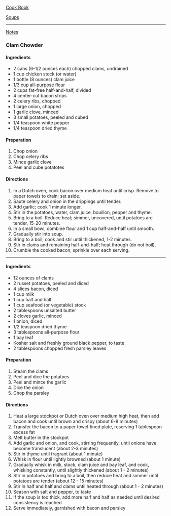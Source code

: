 [Cook Book](https://github.com/vmsmith/CookBook/blob/master/README.md)  

[Soups](https://github.com/vmsmith/CookBook/blob/master/soups.md)  

-----  

[Notes](https://github.com/vmsmith/CookBook/blob/master/notes.md)  

### Clam Chowder  

#### Ingredients    
* 2 cans (6-1/2 ounces each) chopped clams, undrained   
* 1 cup chicken stock (or water)     
* 1 bottle (8 ounces) clam juice   
* 1/3 cup all-purpose flour   
* 2 cups fat-free half-and-half, divided   
* 4 center-cut bacon strips   
* 2 celery ribs, chopped   
* 1 large onion, chopped   
* 1 garlic clove, minced   
* 3 small potatoes, peeled and cubed   
* 1/4 teaspoon white pepper   
* 1/4 teaspoon dried thyme   

#### Preparation   
1. Chop onion   
2. Chop celery ribs  
3. Mince garlic clove   
4. Peel and cube potatotes  

#### Directions   
1. In a Dutch oven, cook bacon over medium heat until crisp. Remove to paper towels to drain; set aside.  
2. Saute celery and onion in the drippings until tender.   
3. Add garlic; cook 1 minute longer.   
4. Stir in the potatoes, water, clam juice, bouillon, pepper and thyme.   
5. Bring to a boil. Reduce heat; simmer, uncovered, until potatoes are tender, 15-20 minutes.   
6. In a small bowl, combine flour and 1 cup half-and-half until smooth.   
7. Gradually stir into soup.   
8. Bring to a boil; cook and stir until thickened, 1-2 minutes.    
9. Stir in clams and remaining half-and-half; heat through (do not boil).  
10. Crumble the cooked bacon; sprinkle over each serving.

-----   

#### Ingredients   

* 12 ounces of clams  
* 2 russet potatoes, peeled and diced  
* 4 slices bacon, diced   
* 1 cup milk  
* 1 cup half and half  
* 1 cup seafood (or vegetable) stock  
* 2 tablespoons unsalted butter  
* 2 cloves garlic, minced  
* 1 onion, diced  
* 1/2 teaspoon dried thyme  
* 3 tablespoons all-purpose flour  
* 1 bay leaf  
* Kosher salt and freshly ground black pepper, to taste  
* 2 tablespoons chopped fresh parsley leaves   

#### Preparation  

1. Steam the clams  
2. Peel and dice the potatoes  
3. Peel and mince the garlic  
4. Dice the onion  
5. Chop the parsley  

#### Directions  

1. Heat a large stockpot or Dutch oven over medium high heat, then add bacon and cook until brown and crispy (about 6-8 minutes)   
2. Transfer the bacon to a paper towel-lined plate, reserving 1 tablespoon excess fat  
3. Melt butter in the stockpot   
4. Add garlic and onion, and cook, stirring frequently, until onions have become translucent (about 2-3 minutes)  
5. Stir in thyme until fragrant (about 1 minute)  
6. Whisk in flour until lightly browned (about 1 minute)   
7. Gradually whisk in milk, stock, clam juice and bay leaf, and cook, whisking constantly, until slightly thickened (about 1 - 2 minutes)   
8. Stir in potatoes and bring to a boil, then reduce heat and simmer until potatoes are tender (about 12 - 15 minutes)  
9. Stir in half and half and clams until heated through (about 1 - 2 minutes)   
10. Season with salt and pepper, to taste   
11. If the soup is too thick, add more half and half as needed until desired consistency is reached  
12. Serve immediately, garnished with bacon and parsley  
